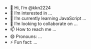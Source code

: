 - 👋 Hi, I’m @kkn2224
- 👀 I’m interested in ...
- 🌱 I’m currently learning JavaScript ...
- 💞️ I’m looking to collaborate on ...
- 📫 How to reach me ...
- 😄 Pronouns: ...
- ⚡ Fun fact: ...

<!---
kkn2224/kkn2224 is a ✨ special ✨ repository because its `README.md` (this file) appears on your GitHub profile.
You can click the Preview link to take a look at your changes.
--->
